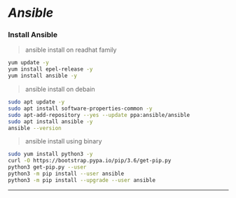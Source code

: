 # ***Ansible***

### Install Ansible 

> ansible install on readhat family
```bash
yum update -y
yum install epel-release -y
yum install ansible -y
```

> ansible install on debain 
```bash
sudo apt update -y
sudo apt install software-properties-common -y
sudo apt-add-repository --yes --update ppa:ansible/ansible
sudo apt install ansible -y
ansible --version
```
> ansible install using binary
```bash
sudo yum install python3 -y
curl -O https://bootstrap.pypa.io/pip/3.6/get-pip.py
python3 get-pip.py --user
python3 -m pip install --user ansible
python3 -m pip install --upgrade --user ansible
```
---


  
    